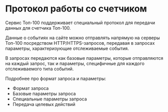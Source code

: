 # Протокол работы со счетчиком

Сервис Топ-100 поддерживает специальный протокол для передачи данных для счетчика Топ-100.

Данные о событиях на сайте можно отправлять напрямую на серверы Топ-100 посредством HTTP/HTTPS-запросов, передавая в запросах параметры, характеризующие отслеживаемые события.

В запросах передаются как базовые параметры, которые отправляются на каждый запрос, так и параметры, специфичные для каждого отслеживаемого типа событий.

Подробнее про формат запроса и параметры:

* Формат запроса
* Базовые параметры запроса
* Специальные параметры запроса
* Передача целевых действий
